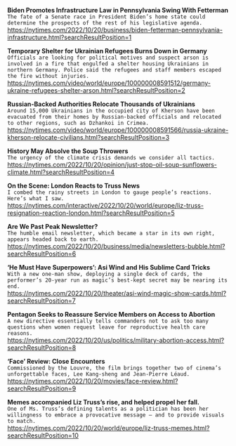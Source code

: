 **Biden Promotes Infrastructure Law in Pennsylvania Swing With Fetterman**\
`The fate of a Senate race in President Biden’s home state could determine the prospects of the rest of his legislative agenda.`\
https://nytimes.com/2022/10/20/business/biden-fetterman-pennsylvania-infrastructure.html?searchResultPosition=1

**Temporary Shelter for Ukrainian Refugees Burns Down in Germany**\
`Officials are looking for political motives and suspect arson is involved in a fire that engulfed a shelter housing Ukrainians in northern Germany. Police said the refugees and staff members escaped the fire without injuries.`\
https://nytimes.com/video/world/europe/100000008591512/germany-ukraine-refugees-shelter-arson.html?searchResultPosition=2

**Russian-Backed Authorities Relocate Thousands of Ukrainians**\
`Around 15,000 Ukrainians in the occupied city of Kherson have been evacuated from their homes by Russian-backed officials and relocated to other regions, such as Dzhankoi in Crimea.`\
https://nytimes.com/video/world/europe/100000008591566/russia-ukraine-kherson-relocate-civilians.html?searchResultPosition=3

**History May Absolve the Soup Throwers**\
`The urgency of the climate crisis demands we consider all tactics.`\
https://nytimes.com/2022/10/20/opinion/just-stop-oil-soup-sunflowers-climate.html?searchResultPosition=4

**On the Scene: London Reacts to Truss News**\
`I combed the rainy streets in London to gauge people’s reactions. Here’s what I saw.`\
https://nytimes.com/interactive/2022/10/20/world/europe/liz-truss-resignation-reaction-london.html?searchResultPosition=5

**Are We Past Peak Newsletter?**\
`The humble email newsletter, which became a star in its own right, appears headed back to earth.`\
https://nytimes.com/2022/10/20/business/media/newsletters-bubble.html?searchResultPosition=6

**‘He Must Have Superpowers’: Asi Wind and His Sublime Card Tricks**\
`With a new one-man show, deploying a single deck of cards, the performer’s 20-year run as magic’s best-kept secret may be nearing its end.`\
https://nytimes.com/2022/10/20/theater/asi-wind-magic-show-cards.html?searchResultPosition=7

**Pentagon Seeks to Reassure Service Members on Access to Abortion**\
`A new directive essentially tells commanders not to ask too many questions when women request leave for reproductive health care reasons.`\
https://nytimes.com/2022/10/20/us/politics/military-abortion-access.html?searchResultPosition=8

**‘Face’ Review: Close Encounters**\
`Commissioned by the Louvre, the film brings together two of cinema’s unforgettable faces, Lee Kang-sheng and Jean-Pierre Léaud.`\
https://nytimes.com/2022/10/20/movies/face-review.html?searchResultPosition=9

**Memes accompanied Liz Truss’s rise, and helped propel her fall.**\
`One of Ms. Truss’s defining talents as a politician has been her willingness to embrace a provocative message — and to provide visuals to match.`\
https://nytimes.com/2022/10/20/world/europe/liz-truss-memes.html?searchResultPosition=10

